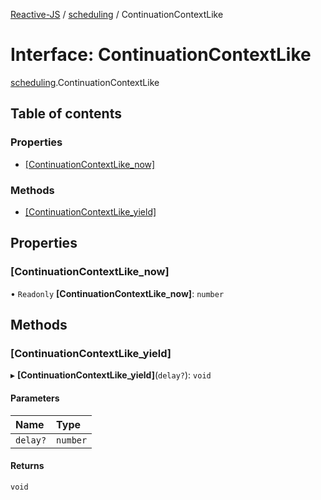[Reactive-JS](../README.md) / [scheduling](../modules/scheduling.md) / ContinuationContextLike

# Interface: ContinuationContextLike

[scheduling](../modules/scheduling.md).ContinuationContextLike

## Table of contents

### Properties

- [[ContinuationContextLike\_now]](scheduling.ContinuationContextLike.md#[continuationcontextlike_now])

### Methods

- [[ContinuationContextLike\_yield]](scheduling.ContinuationContextLike.md#[continuationcontextlike_yield])

## Properties

### [ContinuationContextLike\_now]

• `Readonly` **[ContinuationContextLike\_now]**: `number`

## Methods

### [ContinuationContextLike\_yield]

▸ **[ContinuationContextLike_yield]**(`delay?`): `void`

#### Parameters

| Name | Type |
| :------ | :------ |
| `delay?` | `number` |

#### Returns

`void`

